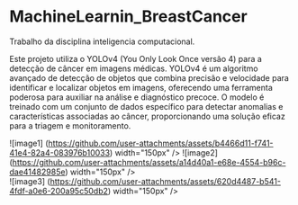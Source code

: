 # MachineLearnin_BreastCancer
Trabalho da disciplina inteligencia computacional.

Este projeto utiliza o YOLOv4 (You Only Look Once versão 4) para a detecção de câncer em imagens médicas. YOLOv4 é um algoritmo avançado de detecção de objetos que combina precisão e velocidade para identificar e localizar objetos em imagens,  oferecendo uma ferramenta poderosa para auxiliar na análise e diagnóstico precoce. O modelo é treinado com um conjunto de dados específico para detectar anomalias e características associadas ao câncer, proporcionando uma solução eficaz para a triagem e monitoramento.

![image1] (https://github.com/user-attachments/assets/b4466d11-f741-41e4-82a4-083976b10033) width="150px" /> 
![image2] (https://github.com/user-attachments/assets/a14d40a1-e68e-4554-b96c-dae41482985e) width="150px" />                                                                                        
![image3] (https://github.com/user-attachments/assets/620d4487-b541-4fdf-a0e6-200a95c50db2) width="150px" />
